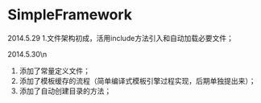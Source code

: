 SimpleFramework
===============

<p>
2014.5.29
1.文件架构初成，活用include方法引入和自动加载必要文件；

2014.5.30\n
1. 添加了常量定义文件；
2. 添加了模板缓存的流程（简单编译式模板引擎过程实现，后期单独提出来）；
3. 添加了自动创建目录的方法；
</p>
